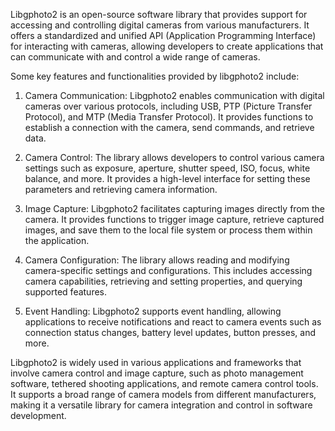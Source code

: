 Libgphoto2 is an open-source software library that provides support for accessing and controlling digital cameras from various manufacturers. It offers a standardized and unified API (Application Programming Interface) 
for interacting with cameras, allowing developers to create applications that can communicate with and control a wide range of cameras.

Some key features and functionalities provided by libgphoto2 include:

1. Camera Communication: Libgphoto2 enables communication with digital cameras over various protocols, including USB, PTP (Picture Transfer Protocol), and MTP (Media Transfer Protocol). It provides functions 
   to establish a connection with the camera, send commands, and retrieve data.

2. Camera Control: The library allows developers to control various camera settings such as exposure, aperture, shutter speed, ISO, focus, white balance, and more. It provides a high-level 
   interface for setting these parameters and retrieving camera information.

3. Image Capture: Libgphoto2 facilitates capturing images directly from the camera. It provides functions to trigger image capture, retrieve captured images, and save them to the local file system or 
   process them within the application.

4. Camera Configuration: The library allows reading and modifying camera-specific settings and configurations. This includes accessing camera capabilities, retrieving and setting properties, and querying 
   supported features.

5. Event Handling: Libgphoto2 supports event handling, allowing applications to receive notifications and react to camera events such as connection status changes, battery level updates, button presses, and more.

Libgphoto2 is widely used in various applications and frameworks that involve camera control and image capture, such as photo management software, tethered shooting applications, and remote camera 
control tools. It supports a broad range of camera models from different manufacturers, making it a versatile library for camera integration and control in software development.

